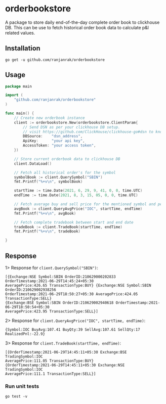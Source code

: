 # orderbookstore

A package to store daily end-of-the-day complete order book to clickhouse DB. This can be use to fetch historical order book data to calculate p&l related values.

## Installation

```
go get -u github.com/ranjanrak/orderbookstore
```

## Usage

```go
package main

import (
    "github.com/ranjanrak/orderbookstore"
)

func main() {
    // Create new orderbook instance
    client := orderbookstore.New(orderbookstore.ClientParam{
        // Send DSN as per your clickhouse DB setup.
        // visit https://github.com/ClickHouse/clickhouse-go#dsn to know more
        DBSource:    "dsn_address",
        ApiKey:      "your api key",
        AccessToken: "your access token",
    })

    // Store current orderbook data to clickhouse DB
    client.DataLoad()

    // Fetch all historical order's for the symbol
    symbolBook := client.QuerySymbol("SBIN")
    fmt.Printf("%+v\n", symbolBook)

    startTime := time.Date(2021, 6, 29, 9, 41, 0, 0, time.UTC)
    endTime := time.Date(2021, 8, 3, 15, 05, 0, 0, time.UTC)

    // Fetch average buy and sell price for the mentioned symbol and period
    avgBook := client.QueryAvgPrice("IOC", startTime, endTime)
    fmt.Printf("%+v\n", avgBook)

    // Fetch complete tradebook between start and end date
    tradeBook := client.TradeBook(startTime, endTime)
    fmt.Printf("%+v\n", tradeBook)

}
```

## Response

1> Response for `client.QuerySymbol("SBIN")`:

```
[{Exchange:NSE Symbol:SBIN OrderID:210629000202833 OrderTimestamp:2021-06-29T14:45:24+05:30
AveragePrice:426.65 TransactionType:BUY} {Exchange:NSE Symbol:SBIN OrderID:210629002938256
OrderTimestamp:2021-06-29T18:50:27+05:30 AveragePrice:424.05 TransactionType:SELL}
{Exchange:BSE Symbol:SBIN OrderID:210629002940618 OrderTimestamp:2021-06-29T18:50:54+05:30
AveragePrice:423.95 TransactionType:SELL}]
```

2> Response for `client.QueryAvgPrice("IOC", startTime, endTime)`:

```
{Symbol:IOC BuyAvg:107.41 BuyQty:39 SellAvg:107.61 SellQty:17 RealizedPnl:-22.9}
```

3> Response for `client.TradeBook(startTime, endTime)`:

```
[{OrderTimestamp:2021-06-29T14:45:11+05:30 Exchange:BSE TradingSymbol:IOC
AveragePrice:111.05 TransactionType:BUY}
{OrderTimestamp:2021-06-29T14:45:11+05:30 Exchange:NSE TradingSymbol:IOC
AveragePrice:111.1 TransactionType:SELL}]
```

### Run unit tests

```
go test -v
```
